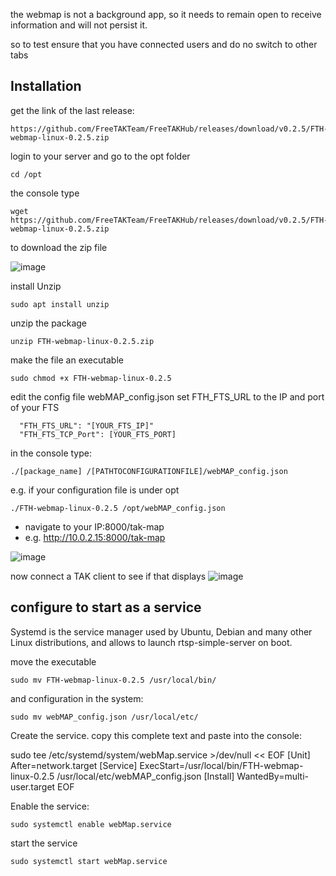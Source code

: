 
the webmap is not a background app, so it needs to remain open to receive information and will not persist it.

so to test ensure that you have connected users and do no switch to other tabs

## Installation 

get the link of the last release:
```
https://github.com/FreeTAKTeam/FreeTAKHub/releases/download/v0.2.5/FTH-webmap-linux-0.2.5.zip
```
login to your server and go to the opt folder

```
cd /opt
```

the console type  


```
wget https://github.com/FreeTAKTeam/FreeTAKHub/releases/download/v0.2.5/FTH-webmap-linux-0.2.5.zip
```
to download the zip file

![image](https://user-images.githubusercontent.com/60719165/142767625-c871e45a-8d0f-49ab-95ff-ddb2f99bfe8d.png)

install Unzip
```
sudo apt install unzip
```

unzip the package
```
unzip FTH-webmap-linux-0.2.5.zip
```

make the file an executable
```
sudo chmod +x FTH-webmap-linux-0.2.5
```
edit the config file webMAP_config.json
set FTH_FTS_URL to the IP and port of your FTS 
```
  "FTH_FTS_URL": "[YOUR_FTS_IP]" 
  "FTH_FTS_TCP_Port": [YOUR_FTS_PORT]
```

in the console type:
```
./[package_name] /[PATHTOCONFIGURATIONFILE]/webMAP_config.json
```

e.g. if your configuration file is under opt
```
./FTH-webmap-linux-0.2.5 /opt/webMAP_config.json
```

* navigate to your IP:8000/tak-map 
* e.g. http://10.0.2.15:8000/tak-map

![image](https://user-images.githubusercontent.com/60719165/142767854-276d1413-ece2-4487-8499-c7253fb27e8b.png)

now connect a TAK client to see if that displays
![image](https://user-images.githubusercontent.com/60719165/143260791-d909e0d5-38e4-4d78-98fe-2fb488e333bf.png)

## configure to start as a service
Systemd is the service manager used by Ubuntu, Debian and many other Linux distributions, and allows to launch rtsp-simple-server on boot.

move the executable
```
sudo mv FTH-webmap-linux-0.2.5 /usr/local/bin/
```

and configuration in the system:

```
sudo mv webMAP_config.json /usr/local/etc/
```

Create the service. copy this complete text and paste into the console:

sudo tee /etc/systemd/system/webMap.service >/dev/null << EOF
[Unit]
After=network.target
[Service]
ExecStart=/usr/local/bin/FTH-webmap-linux-0.2.5  /usr/local/etc/webMAP_config.json
[Install]
WantedBy=multi-user.target
EOF

Enable the service:
```
sudo systemctl enable webMap.service
```

start the service
```
sudo systemctl start webMap.service
```
